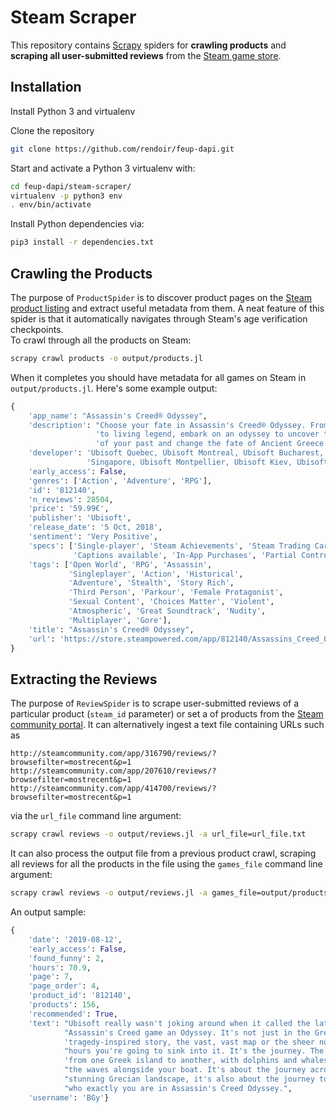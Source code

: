 # Steam Scraper

This repository contains [Scrapy](https://github.com/scrapy/scrapy) spiders for **crawling products** and **scraping all user-submitted reviews** from the [Steam game store](https://steampowered.com).

## Installation

Install Python 3 and virtualenv

Clone the repository
```bash
git clone https://github.com/rendoir/feup-dapi.git
```
Start and activate a Python 3 virtualenv with:
```bash
cd feup-dapi/steam-scraper/
virtualenv -p python3 env
. env/bin/activate
```
Install Python dependencies via:
```bash
pip3 install -r dependencies.txt
```

## Crawling the Products

The purpose of `ProductSpider` is to discover product pages on the [Steam product listing](http://store.steampowered.com/search/?) and extract useful metadata from them.
A neat feature of this spider is that it automatically navigates through Steam's age verification checkpoints.  
To crawl through all the products on Steam:
```bash
scrapy crawl products -o output/products.jl 
```
When it completes you should have metadata for all games on Steam in `output/products.jl`.
Here's some example output:
```python
{
    'app_name': "Assassin's Creed® Odyssey",
    'description': "Choose your fate in Assassin's Creed® Odyssey. From outcast "
                   'to living legend, embark on an odyssey to uncover the secrets '
                   'of your past and change the fate of Ancient Greece.',
    'developer': 'Ubisoft Quebec, Ubisoft Montreal, Ubisoft Bucharest, Ubisoft '
                 'Singapore, Ubisoft Montpellier, Ubisoft Kiev, Ubisoft Shanghai',
    'early_access': False,
    'genres': ['Action', 'Adventure', 'RPG'],
    'id': '812140',
    'n_reviews': 28504,
    'price': '59.99€',
    'publisher': 'Ubisoft',
    'release_date': '5 Oct, 2018',
    'sentiment': 'Very Positive',
    'specs': ['Single-player', 'Steam Achievements', 'Steam Trading Cards',
              'Captions available', 'In-App Purchases', 'Partial Controller Support'],
    'tags': ['Open World', 'RPG', 'Assassin',
             'Singleplayer', 'Action', 'Historical',
             'Adventure', 'Stealth', 'Story Rich',
             'Third Person', 'Parkour', 'Female Protagonist',
             'Sexual Content', 'Choices Matter', 'Violent',
             'Atmospheric', 'Great Soundtrack', 'Nudity',
             'Multiplayer', 'Gore'],
    'title': "Assassin's Creed® Odyssey",
    'url': 'https://store.steampowered.com/app/812140/Assassins_Creed_Odyssey/'
}
```

## Extracting the Reviews

The purpose of `ReviewSpider` is to scrape user-submitted reviews of a particular product (`steam_id` parameter) or set a of products from the [Steam community portal](http://steamcommunity.com/).
It can alternatively ingest a text file containing URLs such as
```
http://steamcommunity.com/app/316790/reviews/?browsefilter=mostrecent&p=1
http://steamcommunity.com/app/207610/reviews/?browsefilter=mostrecent&p=1
http://steamcommunity.com/app/414700/reviews/?browsefilter=mostrecent&p=1
```
via the `url_file` command line argument:
```bash
scrapy crawl reviews -o output/reviews.jl -a url_file=url_file.txt
```

It can also process the output file from a previous product crawl, scraping all reviews for all the products in the file using the `games_file` command line argument:
```bash
scrapy crawl reviews -o output/reviews.jl -a games_file=output/products.jl
```
An output sample:
```python
{
    'date': '2019-08-12',
    'early_access': False,
    'found_funny': 2,
    'hours': 70.9,
    'page': 7,
    'page_order': 4,
    'product_id': '812140',
    'products': 156,
    'recommended': True,
    'text': "Ubisoft really wasn't joking around when it called the latest "
            "Assassin's Creed game an Odyssey. It's not just in the Greek "
            'tragedy-inspired story, the vast, vast map or the sheer number of '
            "hours you're going to sink into it. It's the journey. The journey "
            'from one Greek island to another, with dolphins and whales cresting '
            "the waves alongside your boat. It's about the journey across the "
            "stunning Grecian landscape, it's also about the journey to discover "
            "who exactly you are in Assassin's Creed Odyssey.",
    'username': 'BGy'}
```
